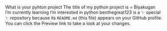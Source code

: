 What is your pyhton project
The title of my python project is = Biyakugan
I’m currently learning
I’m interested in python 
benthegreat123 is a ✨ special ✨ repository because its `README.md` (this file) appears on your GitHub profile.
You can click the Preview link to take a look at your changes.

